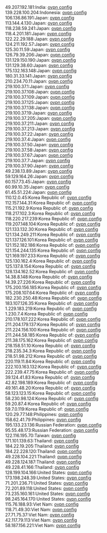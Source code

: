 49.207.192.181:India: [ovpn config](vpn/49_207_192_181.ovpn)  
139.228.100.204:Indonesia: [ovpn config](vpn/139_228_100_204.ovpn)  
106.136.86.191:Japan: [ovpn config](vpn/106_136_86_191.ovpn)  
113.144.4.130:Japan: [ovpn config](vpn/113_144_4_130.ovpn)  
118.238.59.241:Japan: [ovpn config](vpn/118_238_59_241.ovpn)  
118.4.201.181:Japan: [ovpn config](vpn/118_4_201_181.ovpn)  
122.22.29.188:Japan: [ovpn config](vpn/122_22_29_188.ovpn)  
124.211.192.57:Japan: [ovpn config](vpn/124_211_192_57.ovpn)  
125.30.11.59:Japan: [ovpn config](vpn/125_30_11_59.ovpn)  
126.79.39.206:Japan: [ovpn config](vpn/126_79_39_206.ovpn)  
131.129.150.190:Japan: [ovpn config](vpn/131_129_150_190.ovpn)  
131.129.38.60:Japan: [ovpn config](vpn/131_129_38_60.ovpn)  
175.132.163.148:Japan: [ovpn config](vpn/175_132_163_148.ovpn)  
180.31.33.141:Japan: [ovpn config](vpn/180_31_33_141.ovpn)  
210.234.70.11:Japan: [ovpn config](vpn/210_234_70_11.ovpn)  
219.100.37.1:Japan: [ovpn config](vpn/219_100_37_1.ovpn)  
219.100.37.108:Japan: [ovpn config](vpn/219_100_37_108.ovpn)  
219.100.37.109:Japan: [ovpn config](vpn/219_100_37_109.ovpn)  
219.100.37.125:Japan: [ovpn config](vpn/219_100_37_125.ovpn)  
219.100.37.138:Japan: [ovpn config](vpn/219_100_37_138.ovpn)  
219.100.37.19:Japan: [ovpn config](vpn/219_100_37_19.ovpn)  
219.100.37.205:Japan: [ovpn config](vpn/219_100_37_205.ovpn)  
219.100.37.211:Japan: [ovpn config](vpn/219_100_37_211.ovpn)  
219.100.37.213:Japan: [ovpn config](vpn/219_100_37_213.ovpn)  
219.100.37.22:Japan: [ovpn config](vpn/219_100_37_22.ovpn)  
219.100.37.4:Japan: [ovpn config](vpn/219_100_37_4.ovpn)  
219.100.37.50:Japan: [ovpn config](vpn/219_100_37_50.ovpn)  
219.100.37.58:Japan: [ovpn config](vpn/219_100_37_58.ovpn)  
219.100.37.67:Japan: [ovpn config](vpn/219_100_37_67.ovpn)  
219.100.37.7:Japan: [ovpn config](vpn/219_100_37_7.ovpn)  
219.100.37.90:Japan: [ovpn config](vpn/219_100_37_90.ovpn)  
49.238.13.89:Japan: [ovpn config](vpn/49_238_13_89.ovpn)  
59.129.164.26:Japan: [ovpn config](vpn/59_129_164_26.ovpn)  
60.157.73.45:Japan: [ovpn config](vpn/60_157_73_45.ovpn)  
60.99.10.35:Japan: [ovpn config](vpn/60_99_10_35.ovpn)  
61.45.51.224:Japan: [ovpn config](vpn/61_45_51_224.ovpn)  
110.12.0.45:Korea Republic of: [ovpn config](vpn/110_12_0_45.ovpn)  
112.157.144.31:Korea Republic of: [ovpn config](vpn/112_157_144_31.ovpn)  
115.21.192.9:Korea Republic of: [ovpn config](vpn/115_21_192_9.ovpn)  
118.217.102.3:Korea Republic of: [ovpn config](vpn/118_217_102_3.ovpn)  
118.220.217.239:Korea Republic of: [ovpn config](vpn/118_220_217_239.ovpn)  
119.207.148.104:Korea Republic of: [ovpn config](vpn/119_207_148_104.ovpn)  
121.133.132.30:Korea Republic of: [ovpn config](vpn/121_133_132_30.ovpn)  
121.134.249.211:Korea Republic of: [ovpn config](vpn/121_134_249_211.ovpn)  
121.137.126.101:Korea Republic of: [ovpn config](vpn/121_137_126_101.ovpn)  
121.152.182.186:Korea Republic of: [ovpn config](vpn/121_152_182_186.ovpn)  
121.154.244.135:Korea Republic of: [ovpn config](vpn/121_154_244_135.ovpn)  
121.169.197.233:Korea Republic of: [ovpn config](vpn/121_169_197_233.ovpn)  
125.130.162.4:Korea Republic of: [ovpn config](vpn/125_130_162_4.ovpn)  
125.137.8.154:Korea Republic of: [ovpn config](vpn/125_137_8_154.ovpn)  
128.134.162.52:Korea Republic of: [ovpn config](vpn/128_134_162_52.ovpn)  
14.38.8.148:Korea Republic of: [ovpn config](vpn/14_38_8_148.ovpn)  
14.39.27.226:Korea Republic of: [ovpn config](vpn/14_39_27_226.ovpn)  
175.200.156.185:Korea Republic of: [ovpn config](vpn/175_200_156_185.ovpn)  
175.208.107.64:Korea Republic of: [ovpn config](vpn/175_208_107_64.ovpn)  
182.230.250.48:Korea Republic of: [ovpn config](vpn/182_230_250_48.ovpn)  
183.107.126.35:Korea Republic of: [ovpn config](vpn/183_107_126_35.ovpn)  
1.229.183.219:Korea Republic of: [ovpn config](vpn/1_229_183_219.ovpn)  
1.230.7.4:Korea Republic of: [ovpn config](vpn/1_230_7_4.ovpn)  
210.178.107.222:Korea Republic of: [ovpn config](vpn/210_178_107_222.ovpn)  
211.204.179.137:Korea Republic of: [ovpn config](vpn/211_204_179_137.ovpn)  
211.224.156.100:Korea Republic of: [ovpn config](vpn/211_224_156_100.ovpn)  
211.244.58.185:Korea Republic of: [ovpn config](vpn/211_244_58_185.ovpn)  
211.38.175.162:Korea Republic of: [ovpn config](vpn/211_38_175_162.ovpn)  
218.158.51.10:Korea Republic of: [ovpn config](vpn/218_158_51_10.ovpn)  
218.235.34.3:Korea Republic of: [ovpn config](vpn/218_235_34_3.ovpn)  
218.51.98.212:Korea Republic of: [ovpn config](vpn/218_51_98_212.ovpn)  
220.119.11.84:Korea Republic of: [ovpn config](vpn/220_119_11_84.ovpn)  
222.103.163.132:Korea Republic of: [ovpn config](vpn/222_103_163_132.ovpn)  
222.239.47.75:Korea Republic of: [ovpn config](vpn/222_239_47_75.ovpn)  
39.124.41.83:Korea Republic of: [ovpn config](vpn/39_124_41_83.ovpn)  
42.82.198.189:Korea Republic of: [ovpn config](vpn/42_82_198_189.ovpn)  
49.161.48.20:Korea Republic of: [ovpn config](vpn/49_161_48_20.ovpn)  
58.123.123.15:Korea Republic of: [ovpn config](vpn/58_123_123_15.ovpn)  
58.230.98.124:Korea Republic of: [ovpn config](vpn/58_230_98_124.ovpn)  
59.20.87.4:Korea Republic of: [ovpn config](vpn/59_20_87_4.ovpn)  
59.7.0.119:Korea Republic of: [ovpn config](vpn/59_7_0_119.ovpn)  
120.29.77.148:Philippines: [ovpn config](vpn/120_29_77_148.ovpn)  
158.62.41.79:Philippines: [ovpn config](vpn/158_62_41_79.ovpn)  
195.133.23.136:Russian Federation: [ovpn config](vpn/195_133_23_136.ovpn)  
95.55.48.173:Russian Federation: [ovpn config](vpn/95_55_48_173.ovpn)  
122.116.195.70:Taiwan: [ovpn config](vpn/122_116_195_70.ovpn)  
171.101.139.63:Thailand: [ovpn config](vpn/171_101_139_63.ovpn)  
184.22.19.205:Thailand: [ovpn config](vpn/184_22_19_205.ovpn)  
184.22.228.120:Thailand: [ovpn config](vpn/184_22_228_120.ovpn)  
49.228.104.221:Thailand: [ovpn config](vpn/49_228_104_221.ovpn)  
49.228.124.187:Thailand: [ovpn config](vpn/49_228_124_187.ovpn)  
49.228.41.166:Thailand: [ovpn config](vpn/49_228_41_166.ovpn)  
128.199.104.166:United States: [ovpn config](vpn/128_199_104_166.ovpn)  
173.198.248.39:United States: [ovpn config](vpn/173_198_248_39.ovpn)  
71.201.236.71:United States: [ovpn config](vpn/71_201_236_71.ovpn)  
72.201.89.118:United States: [ovpn config](vpn/72_201_89_118.ovpn)  
73.235.160.161:United States: [ovpn config](vpn/73_235_160_161.ovpn)  
98.245.164.170:United States: [ovpn config](vpn/98_245_164_170.ovpn)  
115.76.188.93:Viet Nam: [ovpn config](vpn/115_76_188_93.ovpn)  
118.71.49.30:Viet Nam: [ovpn config](vpn/118_71_49_30.ovpn)  
27.71.75.37:Viet Nam: [ovpn config](vpn/27_71_75_37.ovpn)  
42.117.79.113:Viet Nam: [ovpn config](vpn/42_117_79_113.ovpn)  
58.187.156.221:Viet Nam: [ovpn config](vpn/58_187_156_221.ovpn)  

